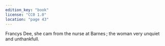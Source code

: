 ```yaml
---
edition_key: "book"
license: "CC0 1.0"
location: "page 43"
---
```

Francys Dee, she cam from the nurse at Barnes ; the woman
very unquiet and unthankfull.
